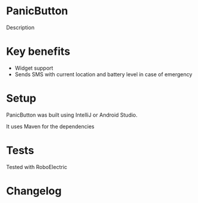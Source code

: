 PanicButton
===========
Description

# Key benefits

* Widget support
* Sends SMS with current location and battery level in case of emergency

# Setup

PanicButton was built using IntelliJ or Android Studio.

It uses Maven for the dependencies

# Tests

Tested with RoboElectric

# Changelog